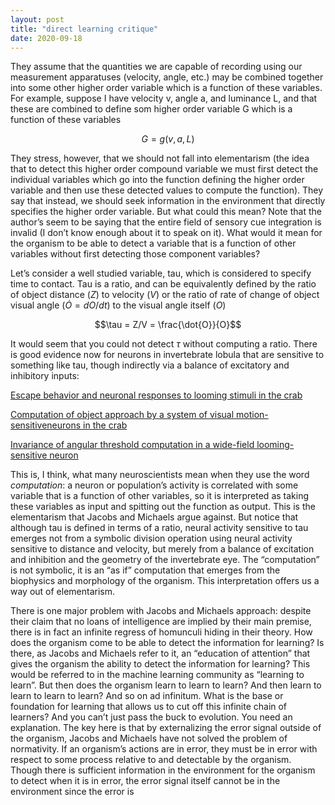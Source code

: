 ```yaml
---
layout: post
title: "direct learning critique"
date: 2020-09-18
---
```


They assume that the quantities we are capable of recording using our
measurement apparatuses (velocity, angle, etc.) may be combined together into
some other higher order variable which is a function of these variables. For
example, suppose I have velocity v, angle a, and luminance L, and that these are
combined to define som higher order variable G which is a function of these
variables

$$G = g(v, a, L)$$

They stress, however, that we should not fall into elementarism (the idea that to
detect this higher order compound variable we must first detect the individual
variables which go into the function defining the higher order variable and then
use these detected values to compute the function). They say that instead, we
should seek information in the environment that directly specifies the higher
order variable. But what could this mean? Note that the authorʼs seem to be
saying that the entire field of sensory cue integration is invalid (I donʼt know
enough about it to speak on it). What would it mean for the organism to be able
to detect a variable that is a function of other variables without first detecting
those component variables?

Letʼs consider a well studied variable, tau, which is considered to specify time to
contact. Tau is a ratio, and can be equivalently defined by the ratio of object
distance ($Z$) to velocity ($V$) or the ratio of rate of change of object visual angle
($\dot{O} = dO/dt$) to the visual angle itself ($O$)

$$\tau = Z/V = \frac{\dot{O}}{O}$$

It would seem that you could not detect $\tau$ without computing a ratio. There is
good evidence now for neurons in invertebrate lobula that are sensitive to
something like tau, though indirectly via a balance of excitatory and inhibitory
inputs:

[Escape behavior and neuronal responses to looming stimuli in the crab](https://jeb.biologists.org/content/210/5/865)

[Computation of object approach by a system of visual motion-sensitiveneurons in the crab](https://journals.physiology.org/doi/pdf/10.1152/jn.00921.2013)

[Invariance of angular threshold computation in a wide-field looming-sensitive neuron](https://www.jneurosci.org/content/jneuro/21/1/314.full.pdf)

This is, I think, what many neuroscientists mean when they use the word 
_computation_: a neuron or populationʼs activity is correlated with some variable
that is a function of other variables, so it is interpreted as taking these variables
as input and spitting out the function as output. This is the elementarism that
Jacobs and Michaels argue against. But notice that although tau is defined in
terms of a ratio, neural activity sensitive to tau emerges not from a symbolic
division operation using neural activity sensitive to distance and velocity, but
merely from a balance of excitation and inhibition and the geometry of the
invertebrate eye. The “computation” is not symbolic, it is an “as if” computation
that emerges from the biophysics and morphology of the organism. This
interpretation offers us a way out of elementarism.

There is one major problem with Jacobs and Michaels approach: despite their
claim that no loans of intelligence are implied by their main premise, there is in
fact an infinite regress of homunculi hiding in their theory. How does the
organism come to be able to detect the information for learning? Is there, as
Jacobs and Michaels refer to it, an “education of attention” that gives the
organism the ability to detect the information for learning? This would be
referred to in the machine learning community as “learning to learn”. But then
does the organism learn to learn to learn? And then learn to learn to learn to
learn? And so on ad infinitum. What is the base or foundation for learning that
allows us to cut off this infinite chain of learners? And you canʼt just pass the
buck to evolution. You need an explanation. The key here is that by externalizing
the error signal outside of the organism, Jacobs and Michaels have not solved
the problem of normativity. If an organismʼs actions are in error, they must be in
error with respect to some process relative to and detectable by the organism.
Though there is sufficient information in the environment for the organism to
detect when it is in error, the error signal itself cannot be in the environment
since the error is

